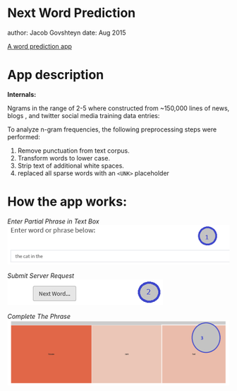 Next Word Prediction
========================================================
author: Jacob Govshteyn
date: Aug 2015



[A word prediction app ](https://jacob-govshteyn.shinyapps.io/NextWordKnModel)


App description
========================================================

__Internals:__

Ngrams in the range of 2-5 where constructed from ~150,000 lines of news, blogs , and twitter social media training data entries:

To analyze n-gram frequencies, the following preprocessing steps were performed:

1. Remove punctuation from text corpus.
3. Transform words to lower case.
3. Strip text of additional white spaces.
4. replaced all sparse words with an `<UNK>` placeholder

How the app works:
========================================================

_Enter Partial Phrase in Text Box_
![alt text](./images/phrase.PNG)


_Submit Server Request_
![alt text](./images/next.PNG) 


_Complete The Phrase_
![alt text](./images/treeMap.PNG)


